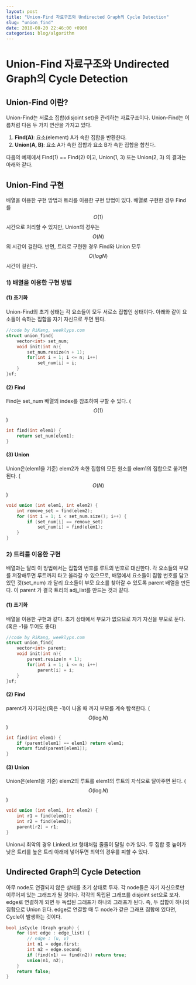 ```yaml
---
layout: post
title: "Union-Find 자료구조와 Undirected Graph의 Cycle Detection"
slug: "union_find"
date: 2018-08-20 22:46:00 +0900
categories: blog/algorithm
---
```




# Union-Find 자료구조와 Undirected Graph의 Cycle Detection



## Union-Find 이란?

Union-Find는 서로소 집합(disjoint set)을 관리하는 자료구조이다. Union-Find는  이름처럼 다음 두 가지 연산을 가지고 있다.

1) **Find(A)**: 요소(element) A가 속한 집합을 반환한다.
2) **Union(A, B)**: 요소 A가 속한 집합과 요소 B가 속한 집합을 합친다.

다음의 예제에서 Find(1) == Find(2) 이고, Union(1, 3) 또는 Union(2, 3) 의 결과는 아래와 같다.



## Union-Find 구현

배열을 이용한 구현 방법과 트리를 이용한 구현 방법이 있다. 배열로 구현한 경우 Find를 $$O(1)$$ 시간으로 처리할 수 있지만, Union의 경우는 $$O(N)$$ 의 시간이 걸린다. 반면, 트리로 구현한 경우 Find와 Union 모두 $$O(logN)$$ 시간이 걸린다.



### 1) 배열을 이용한 구현 방법

#### (1) 초기화

Union-Find의 초기 상태는 각 요소들이 모두 서로소 집합인 상태이다. 아래와 같이 요소들이 속하는 집합을 자기 자신으로 두면 된다.

```c++
//code by RiKang, weeklyps.com
struct union_find{
    vector<int> set_num;  
    void init(int n){ 
        set_num.resize(n + 1);
        for(int i = 1; i <= n; i++)
            set_num[i] = i;
    }
}uf;
```

#### (2) Find

Find는 set_num 배열의 index를 참조하여 구할 수 있다. ($$O(1)$$)

```c++
int find(int elem1) {
    return set_num[elem1];
}
```

#### (3) Union

Union은(elem1을 기준) elem2가 속한 집합의 모든 원소를 elem1의 집합으로 옮기면 된다. ($$O(N)$$)

```c++
void union (int elem1, int elem2) {
    int remove_set = find(elem2);
    for (int i = 1; i < set_num.size(); i++) {
        if (set_num[i] == remove_set)
        	set_num[i] = find(elem1);
    }
}
```



### 2) 트리를 이용한 구현

배열과는 달리 이 방법에서는 집합의 번호를 루트의 번호로 대신한다. 각 요소들의 부모를 저장해두면 루트까지 타고 올라갈 수 있으므로, 배열에서 요소들이 집합 번호를 담고 있던 것(set_num) 과 달리 요소들이 부모 요소를 찾아갈 수 있도록 parent 배열을 만든다. 이 parent 가 결국 트리의 adj_list를 만드는 것과 같다.



#### (1) 초기화

배열을 이용한 구현과 같다. 초기 상태에서 부모가 없으므로 자기 자신을 부모로 둔다. (혹은 -1을 두어도 좋다)

```c++
//code by RiKang, weeklyps.com
struct union_find{
    vector<int> parent;  
    void init(int n){ 
        parent.resize(n + 1);
        for(int i = 1; i <= n; i++)
            parent[i] = i;
    }
}uf;
```

#### (2) Find

parent가 자기자신(혹은 -1)이 나올 때 까지 부모를 계속 탐색한다. ($$O(\log{N})$$)

```c++
int find(int elem1) {
    if (parent[elem1] == elem1) return elem1;
    return find(parent[elem1]);
}
```

#### (3) Union

Union은(elem1을 기준) elem2의 루트를 elem1의 루트의 자식으로 달아주면 된다. ($$O(\log{N})$$) 

```c++
void union (int elem1, int elem2) {
    int r1 = find(elem1);
    int r2 = find(elem2);
    parent[r2] = r1;
}
```

Union시 최악의 경우 LinkedList 형태처럼 줄줄이 달릴 수가 있다. 두 집합 중 높이가 낮은 트리를 높은 트리 아래에 넣어두면 최악의 경우를 피할 수 있다. 

#### 

## Undirected Graph의 Cycle Detection

아무 node도 연결되지 않은 상태를 초기 상태로 두자. 각 node들은 자기 자신으로만 이루어져 있는 그래프가 될 것이다. 각각의 독립된 그래프를 disjoint set으로 보자. edge로 연결하게 되면 두 독립된 그래프가 하나의 그래프가 된다. 즉, 두 집합이 하나의 집합으로 Union 된다. edge로 연결할 때 두 node가 같은 그래프 집합에 있다면, Cycle이 발생하는 것이다. 

```c++
bool isCycle (Graph graph) {
	for (int edge : edge_list) {
		// edge : (u, v)
		int n1 = edge.first;
		int n2 = edge.second;
    	if (find(n1) == find(n2)) return true;
    	union(n1, n2);
	}
	return false;
}
```

